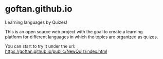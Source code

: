 # goftan.github.io
Learning languages by Quizes!

This is an open source web project with the goal to create a learning platform for different languages in which the topics are organized as quizes. 

You can start to try it under the url:
https://goftan.github.io/public/NewQuiz/index.html


